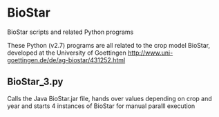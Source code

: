 # BioStar
BioStar scripts and related Python programs

These Python (v2.7) programs are all related to the crop model BioStar, developed at the University of Goettingen
http://www.uni-goettingen.de/de/ag-biostar/431252.html


## BioStar_3.py
Calls the Java BioStar.jar file, hands over values depending on crop and year and 
starts 4 instances of BioStar for manual paralll execution